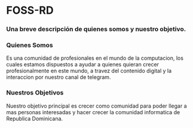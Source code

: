 # FOSS-RD

### Una breve descripción de quienes somos y nuestro objetivo.

### Quienes Somos
Es una comunidad de profesionales en el mundo de la computacion, los cuales estamos dispuestos a ayudar a quienes quieran crecer profesionalmente en este mundo, a travez del contenido digital y la interaccion por nuestro canal de telegram.

### Nuestros Objetivos
Nuestro objetivo principal es crecer como comunidad para poder llegar a mas personas interesadas y hacer crecer la comunidad informatica de Republica Dominicana.

<!--

**Here are some ideas to get you started:**

🙋‍♀️ A short introduction - what is your organization all about?
🌈 Contribution guidelines - how can the community get involved?
👩‍💻 Useful resources - where can the community find your docs? Is there anything else the community should know?
🍿 Fun facts - what does your team eat for breakfast?
🧙 Remember, you can do mighty things with the power of [Markdown](https://docs.github.com/github/writing-on-github/getting-started-with-writing-and-formatting-on-github/basic-writing-and-formatting-syntax)
-->
